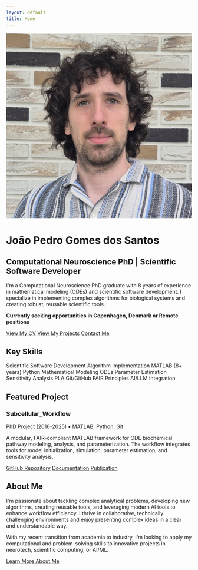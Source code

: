 ```yaml
---
layout: default
title: Home
---
```


<div class="profile-section">
  <div class="profile-image-container">
    <img src="/assets/images/Profile.jpg" alt="João Pedro Gomes dos Santos" class="profile-image">
  </div>
  <div class="profile-content">
    <h1>João Pedro Gomes dos Santos</h1>
    <h2>Computational Neuroscience PhD | Scientific Software Developer</h2>
    <p>I'm a Computational Neuroscience PhD graduate with 8 years of experience in mathematical modeling (ODEs) and scientific software development. I specialize in implementing complex algorithms for biological systems and creating robust, reusable scientific tools.</p>
    <p><strong>Currently seeking opportunities in Copenhagen, Denmark or Remote positions</strong></p>
    <div class="action-buttons">
      <a href="/cv" class="button">View My CV</a>
      <a href="/projects" class="button button-secondary">View My Projects</a>
      <a href="/contact" class="button button-secondary">Contact Me</a>
    </div>
  </div>
</div>

## Key Skills

<div class="skills-container">
  <span class="skill-tag">Scientific Software Development</span>
  <span class="skill-tag">Algorithm Implementation</span>
  <span class="skill-tag">MATLAB (8+ years)</span>
  <span class="skill-tag">Python</span>
  <span class="skill-tag">Mathematical Modeling</span>
  <span class="skill-tag">ODEs</span>
  <span class="skill-tag">Parameter Estimation</span>
  <span class="skill-tag">Sensitivity Analysis</span>
  <span class="skill-tag">PLA</span>
  <span class="skill-tag">Git/GitHub</span>
  <span class="skill-tag">FAIR Principles</span>
  <span class="skill-tag">AI/LLM Integration</span>
</div>

## Featured Project

<div class="project-card">
  <h3 class="project-title">Subcellular_Workflow</h3>
  <p class="project-meta">PhD Project (2016-2025) • MATLAB, Python, Git</p>
  <p>A modular, FAIR-compliant MATLAB framework for ODE biochemical pathway modeling, analysis, and parameterization. The workflow integrates tools for model initialization, simulation, parameter estimation, and sensitivity analysis.</p>
  <div class="project-links">
    <a href="https://github.com/jpgsantos/Subcellular_Workflow" target="_blank"><i class="fab fa-github"></i> GitHub Repository</a>
    <a href="https://subcellular-workflow.readthedocs.io/" target="_blank"><i class="fas fa-book"></i> Documentation</a>
    <a href="https://doi.org/10.1007/s12021-021-09546-3" target="_blank"><i class="fas fa-file-alt"></i> Publication</a>
  </div>
</div>

## About Me

I'm passionate about tackling complex analytical problems, developing new algorithms, creating reusable tools, and leveraging modern AI tools to enhance workflow efficiency. I thrive in collaborative, technically challenging environments and enjoy presenting complex ideas in a clear and understandable way.

With my recent transition from academia to industry, I'm looking to apply my computational and problem-solving skills to innovative projects in neurotech, scientific computing, or AI/ML.

<div class="action-buttons">
  <a href="/about" class="button button-secondary">Learn More About Me</a>
</div>